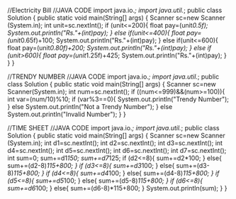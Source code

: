 //Electricity Bill
//JAVA CODE
import java.io.*;
import java.util.*;
public class Solution {
    public static void main(String[] args) {
        Scanner sc=new Scanner (System.in);
        int unit=sc.nextInt();
        if (unit<=200){
            float pay=(unit*0.5f);
            System.out.println("Rs."+(int)pay);
        }
        else if(unit<=400){
            float pay=(unit*0.65f)+100;
            System.out.println("Rs."+(int)pay);
        }
        else if(unit<=600){
            float pay=(unit*0.80f)+200;
            System.out.println("Rs."+(int)pay);
        }
        else if (unit>600){
            float pay=(unit*1.25f)+425;
            System.out.println("Rs."+(int)pay);
        }
    }
}

//TRENDY NUMBER
//JAVA CODE
import java.io.*;
import java.util.*;
public class Solution {
    public static void main(String[] args) {
        Scanner sc=new Scanner(System.in);
        int num=sc.nextInt();
        if ((num<=999)&&(num>=100)){
            int var=(num/10)%10;
            if (var%3==0){
                System.out.println("Trendy Number");
            } 
            else
            System.out.println("Not a Trendy Number");
            }
        else
            System.out.println("Invalid Number");
    }
}

//TIME SHEET
//JAVA CODE
import java.io.*;
import java.util.*;
public class Solution {
    public static void main(String[] args) {
        Scanner sc=new Scanner (System.in);
        int d1=sc.nextInt();
        int d2=sc.nextInt();
        int d3=sc.nextInt();
        int d4=sc.nextInt();
        int d5=sc.nextInt();
        int d6=sc.nextInt();
        int d7=sc.nextInt();
        int sum=0;
        sum+=d1*150;
        sum+=d7*125;
        if (d2<=8){
            sum+=d2*100;
        }
        else{
            sum+=(d2-8)*115+800;
        }
        if (d3<=8){
            sum+=d3*100;
        }
        else{
            sum+=(d3-8)*115+800;
        }
        if (d4<=8){
            sum+=d4*100;
        }
        else{
            sum+=(d4-8)*115+800;
        }
        if (d5<=8){
            sum+=d5*100;
        }
        else{
            sum+=(d5-8)*115+800;
        }
        if (d6<=8){
            sum+=d6*100;
        }
        else{
            sum+=(d6-8)*115+800;
        }
        System.out.println(sum);
    }
}

